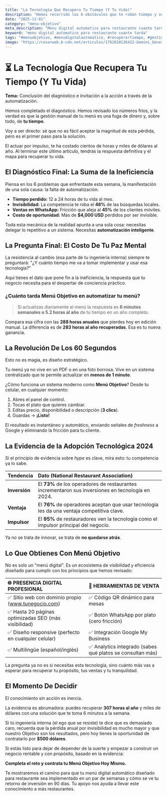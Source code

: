 ```yaml
---
title: "La Tecnología Que Recupera Tu Tiempo (Y Tu Vida)"
description: "Hemos recorrido los 6 obstáculos que te roban tiempo y ventas. ¿Cuánto tardaría implementar la solución? La pregunta ya no es si necesitas tecnología, sino cuánto más vas a esperar para recuperar 307 horas de tu vida. La respuesta es un sistema que te toma menos de un minuto al día."
date: "2025-11-01"
category: "menu-objetivo"
meta_description: "Menu digital automatico para restaurante cuanto tarda? La verdad es 6 minutos a la semana. Descubre el sistema que recupera 307 horas al año."
keyword: "menu digital automatico para restaurante cuanto tarda"
tags: "#menuobjetivo, #menudigitalautomatico, #recuperartiempo, #gestionoperativa, #eficienciarestaurante"
image: "https://cesarweb.b-cdn.net/articulos/1762018126422-Gemini_Generated_Image_wqemv7wqemv7wqem.webp"
---
```


# ⏳ La Tecnología Que Recupera Tu Tiempo (Y Tu Vida)

**Tema:** Conclusión del diagnóstico e invitación a la acción a través de la automatización.

Hemos completado el diagnóstico. Hemos revisado los números fríos, y la verdad es que la gestión manual de tu menú es una fuga de dinero y, sobre todo, de **tu tiempo**.

Voy a ser directo: sé que no es fácil aceptar la magnitud de esta pérdida, pero es el primer paso para la solución.

El actuar por impulso, te ha costado cientos de horas y miles de dólares al año. Al terminar este último artículo, tendrás la respuesta definitiva y el mapa para recuperar tu vida.

## El Diagnóstico Final: La Suma de la Ineficiencia

Piensa en los 6 problemas que enfrentaste esta semana, la manifestación de una sola causa: la falta de automatización.

* **Tiempo perdido:** 12 a 24 horas de tu vida al mes.
* **Invisibilidad:** La competencia te roba el **46%** de las búsquedas locales.
* **Ventas en WhatsApp:** Fricción que aleja al **45%** de los clientes móviles.
* **Costo de oportunidad:** Más de **$4,000 USD** perdidos por ser invisible.

Toda esta mecánica de la realidad apunta a una sola cosa: necesitas delegar lo repetitivo a un sistema. Necesitas **automatización inteligente**.

## La Pregunta Final: El Costo De Tu Paz Mental

La resistencia al cambio (esa parte de tu ingeniería interna) siempre te preguntará: "¿Y cuánto tiempo me va a tomar implementar y usar esa tecnología?"

Aquí tienes el dato que pone fin a la ineficiencia, la respuesta que tu negocio necesita para el despertar de conciencia práctico.

### ¿Cuánto tarda Menú Objetivo en automatizar tu menú?

> Si actualizas diariamente el menú la respuesta es **6 minutos semanales o 5.2 horas al año** de tu tiempo en un año completo.

Compara esa cifra con las **288 horas anuales** que pierdes hoy en edición manual. La diferencia es de **283 horas al año recuperadas**. Esa es tu nueva ganancia.

## La Revolución De Los 60 Segundos

Esto no es magia, es diseño estratégico.

Tu menú ya no vive en un PDF o en una foto borrosa. Vive en un sistema centralizado que te permite actualizar en **menos de 1 minuto**.

¿Cómo funciona un sistema moderno como **Menú Objetivo**? Desde tu celular, en cualquier momento:

1.  Abres el panel de control.
2.  Tocas el plato que quieres cambiar.
3.  Editas precio, disponibilidad o descripción (**3 clics**).
4.  Guardas → **¡Listo!**

El resultado es instantáneo y automático, enviando señales de *freshness* a Google y eliminando la fricción para tu cliente.

## La Evidencia de la Adopción Tecnológica 2024

Si el principio de evidencia sobre *hype* es clave, mira esto: tu competencia ya lo sabe.

| Tendencia | Dato (National Restaurant Association) |
| :--- | :--- |
| **Inversión** | El **73%** de los operadores de restaurantes incrementaron sus inversiones en tecnología en 2024. |
| **Ventaja** | El **76%** de operadores aceptan que usar tecnología les da una ventaja competitiva clave. |
| **Impulsor** | El **95%** de restauradores ven la tecnología como el impulsor principal del negocio. |

Ya no se trata de innovar, se trata de **no quedarse atrás**.

## Lo Que Obtienes Con Menú Objetivo

No es solo un "menú digital". Es un ecosistema de visibilidad y eficiencia diseñado para cumplir con los principios que hemos revisado:

| 🌐 PRESENCIA DIGITAL PROFESIONAL | 🎯 HERRAMIENTAS DE VENTA |
| :--- | :--- |
| ✅ Sitio web con dominio propio (www.tunegocio.com) | ✅ Código QR dinámico para mesas |
| ✅ Hasta 20 páginas optimizadas SEO (más visibilidad) | ✅ Botón WhatsApp por plato (cero fricción) |
| ✅ Diseño responsive (perfecto en cualquier celular) | ✅ Integración Google My Business |
| ✅ Multilingüe (español/inglés) | ✅ Analytics integrado (sabes qué platos se consultan más) |

La pregunta ya no es si necesitas esta tecnología, sino cuánto más vas a esperar para recuperar tu propósito, tus ventas y tu tranquilidad.

## El Momento De Decidir

El conocimiento sin acción es inercia.

La evidencia es abrumadora: puedes recuperar **307 horas al año** y miles de dólares con una solución que te toma 6 minutos a la semana.

Si tú ingeniería interna (el ego que se resiste) te dice que es demasiado caro, recuerda que la pérdida anual por invisibilidad es mucho mayor y que nuestro Objetivo son los resultados, pero hoy tienes la oportunidad de contratarlo por **$500 dólares**.

Si estás listo para dejar de depender de la suerte y empezar a construir un negocio rentable y con propósito, basado en la evidencia:

**Completa el reto y contrata tu Menú Objetivo Hoy Mismo.**

Te mostraremos el camino para que tu menú digital automático diseñado para restaurante sea implementado en un par de semanas y cómo se ve tu retorno de inversión en 90 días. Tu apoyo nos ayuda a llevar este conocimiento a más restaurantes.